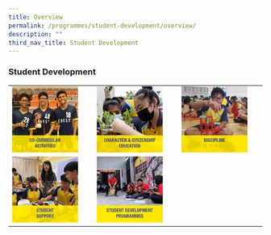 ```yaml
---
title: Overview
permalink: /programmes/student-development/overview/
description: ""
third_nav_title: Student Development
---
```

### Student Development

|  |  |  |
|---|---|---|
| <a href="https://moe-crestsec-staging.netlify.app/cca/programmes/student-development/permalink"><img style="width:85%" src="/images/sd1.png"></a> | <a href="https://moe-crestsec-staging.netlify.app/character-and-citizenship-education/programmes/student-development/permalink"><img style="width:85%" src="/images/sd2.png"></a>  | <a href="https://moe-crestsec-staging.netlify.app/discipline/programmes/student-development/permalink"><img style="width:85%" src="/images/sd3.png"></a> |
| <a href="https://moe-crestsec-staging.netlify.app/student-support/programmes/student-development/permalink"><img style="width:85%" src="/images/sd4.png"></a> | <a href="https://moe-crestsec-staging.netlify.app/studnet-development-programmes/programmes/student-development/permalink"><img style="width:85%" src="/images/sd5.png"></a> |  |